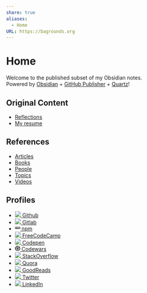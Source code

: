 ```yaml
---  
share: true  
aliases:  
  - Home  
URL: https://bagrounds.org  
---  
```

# Home  
Welcome to the published subset of my Obsidian notes.  
Powered by [Obsidian](https://obsidian.md) + [GitHub Publisher](https://github.com/ObsidianPublisher/obsidian-github-publisher) + [Quartz](https://quartz.jzhao.xyz)!  
  
## Original Content  
- [Reflections](./reflections/index.md)  
- [My resume](./topics/my-resume.md)  
  
## References  
- [Articles](./articles/index.md)  
- [Books](./books/index.md)  
- [People](./people/index.md)  
- [Topics](./topics/index.md)  
- [Videos](./videos/index.md)  
  
## Profiles  
- <a href="http://github.com/bagrounds"><img style="width:1em; margin:0;" src="https://simpleicons.org/icons/github.svg"/> Github</a>  
- <a href="http://gitlab.com/bagrounds"><img style="width:1em; margin:0;" src="https://simpleicons.org/icons/gitlab.svg"/> Gitlab</a>  
- <a href="http://www.npmjs.com/~bagrounds"><img style="width:1em; margin:0;" src="https://raw.githubusercontent.com/bagrounds/icons/master/npm.svg"/> npm</a>  
- <a href="http://freecodecamp.com/bagrounds"><img style="width:1em; margin:0;" src="https://simpleicons.org/icons/freecodecamp.svg"/> FreeCodeCamp</a>  
- <a href="http://codepen.io/bagrounds"><img style="width:1em; margin:0;" src="https://simpleicons.org/icons/codepen.svg"/> Codepen</a>  
- <a href="http://www.codewars.com/users/bagrounds"><img style="width:1em; margin:0;" src="https://raw.githubusercontent.com/bagrounds/icons/master/codewars.svg"/> Codewars</a>  
- <a href="http://stackoverflow.com/users/2081363/bagrounds"><img style="width:1em; margin:0;" src="https://simpleicons.org/icons/stackoverflow.svg"/> StackOverflow</a>  
- <a href="https://www.quora.com/profile/Bryan-Grounds"><img style="width:1em; margin:0;" src="https://simpleicons.org/icons/quora.svg"/> Quora</a>  
- <a href="http://goodreads.com/bagrounds"><img style="width:1em; margin:0;" src="https://simpleicons.org/icons/goodreads.svg"/> GoodReads</a>  
- <a href="http://twitter.com/bagrounds"><img style="width:1em; margin:0;" src="https://simpleicons.org/icons/twitter.svg"/> Twitter</a>  
- <a href="http://linkedin.com/in/bagrounds"><img style="width:1em; margin:0;" src="https://simpleicons.org/icons/linkedin.svg"/> LinkedIn</a>  
